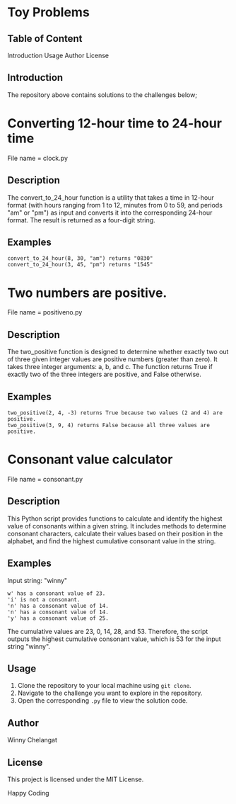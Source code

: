 # Toy Problems
## Table of Content
Introduction
Usage
Author
License


## Introduction

The repository above contains solutions to the challenges  below;
# Converting 12-hour time to 24-hour time
 File name = clock.py
 ## Description
The convert_to_24_hour function is a utility that takes a time in 12-hour format (with hours ranging from 1 to 12, minutes from 0 to 59, and periods "am" or "pm") as input and converts it into the corresponding 24-hour format. The result is returned as a four-digit string.

  ## Examples

    convert_to_24_hour(8, 30, "am") returns "0830"
    convert_to_24_hour(3, 45, "pm") returns "1545"

# Two numbers are positive.
 File name = positiveno.py
 ## Description

The two_positive function is designed to determine whether exactly two out of three given integer values are positive numbers (greater than zero). It takes three integer arguments: a, b, and c. The function returns True if exactly two of the three integers are positive, and False otherwise.

 ## Examples

    two_positive(2, 4, -3) returns True because two values (2 and 4) are positive.
    two_positive(3, 9, 4) returns False because all three values are positive.

# Consonant value calculator 
File name = consonant.py
  ## Description

This Python script provides functions to calculate and identify the highest value of consonants within a given string. It includes methods to determine consonant characters, calculate their values based on their position in the alphabet, and find the highest cumulative consonant value in the string.
 ## Examples

 Input string: "winny"

    w' has a consonant value of 23.
    'i' is not a consonant.
    'n' has a consonant value of 14.
    'n' has a consonant value of 14.
    'y' has a consonant value of 25.

The cumulative values are 23, 0, 14, 28, and 53. Therefore, the script outputs the highest cumulative consonant value, which is 53 for the input string "winny".




## Usage

1. Clone the repository to your local machine using `git clone`.
2. Navigate to the challenge you want to explore in the repository.
3. Open the corresponding `.py` file to view the solution code.


## Author

Winny Chelangat

## License

This project is licensed under the MIT License.

Happy Coding
